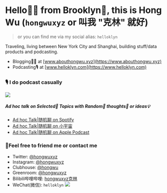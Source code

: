 # Hello👋🏻 from Brooklyn🌉, this is Hong Wu (`hongwuxyz` or  叫我 "克林" 就好)
> or you can find me via my social alias: `helloklyn` 

Traveling, living between New York City and Shanghai, building stuff/data products and podcasting.

- Blogging✍🏻 at [www.abouthongwu.xyz](https://www.abouthongwu.xyz)
- Podcasting🎙 at [www.helloklyn.com](https://www.helloklyn.com)

### 🎙 I do podcast casually
![](https://s3-us-west-2.amazonaws.com/anchor-generated-image-bank/production/podcast_uploaded_nologo400/613747/613747-1612742207498-8cde60ea66851.jpg)
##### Ad hoc talk on **Selected🎯 Topics** with **Random🔀 thoughts💭 or ideas💡**

- [Ad hoc Talk|随机聊 on Spotify](https://open.spotify.com/show/2KN34s3ANFb36WLgdyHFEZ?si=GYHPb8GzT4ODVTiDXcebpg&dl_branch=1)
- [Ad hoc Talk|随机聊 on 小宇宙](https://www.xiaoyuzhoufm.com/podcast/5feb3a85dee9c1e16d5e4343?s=eyJ1IjogIjVmMTc5OTMyZTBmNWU3MjNiYmNiN2Q0ZiJ9)
- [Ad hoc Talk|随机聊 on Apple Podcast](https://podcasts.apple.com/us/podcast/%E5%85%8B%E6%9E%97-%E9%9A%8F%E6%9C%BA%E8%81%8A-ad-hoc-talk/id1546496102)


### 📮Feel free to friend me or contact me
- Twitter: [@hongwuxyz](https://twitter.com/hongwuxyz)
- Instagram: [@hongwuxyz](https://www.instagram.com/hongwuxyz/)
- Clubhouse: [@hongwu](https://www.clubhouse.com/@hongwu)
- Greenroom: [@hongwuxyz](https://www.spotify.com/us/greenroom/?_branch_match_id=952613053283418265&utm_source=Airdrop&utm_medium=ProfileView)
- Bilibili哔哩哔哩: [hongwuxyz克林](https://space.bilibili.com/41049044/dynamic)
- WeChat(微信): `helloklyn`
![](assets/wechat-helloklyn-qr-code.JPG)
